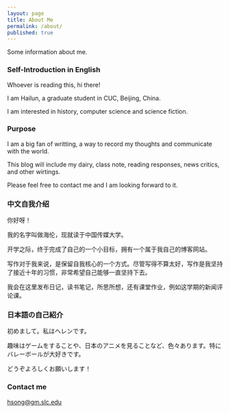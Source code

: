 ```yaml
---
layout: page
title: About Me
permalink: /about/
published: true
---
```


Some information about me.

### Self-Introduction in English

Whoever is reading this, hi there!

I am Hailun, a graduate student in CUC, Beijing, China.

I am interested in history, computer science and science fiction. 

### Purpose

I am a big fan of writting, a way to record my thoughts and communicate with the world.

This blog will include my dairy, class note, reading responses, news critics, and other wirtings.  

Please feel free to contact me and I am looking forward to it. 

### 中文自我介绍

你好呀！

我的名字叫做海伦，现就读于中国传媒大学。

开学之际，终于完成了自己的一个小目标，拥有一个属于我自己的博客网站。

写作对于我来说，是保留自我核心的一个方式。尽管写得不算太好，写作是我坚持了接近十年的习惯，非常希望自己能够一直坚持下去。

我会在这里发布日记，读书笔记，所思所想，还有课堂作业，例如这学期的新闻评论课。

### 日本語の自己紹介

初めまして。私はヘレンです。

趣味はゲームをすることや、日本のアニメを見ることなど、色々あります。特にバレーボールが大好きです。

どうぞよろしくお願いします！

### Contact me

[hsong@gm.slc.edu](mailto:hsong@gm.slc.edu)
